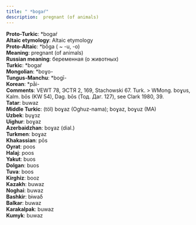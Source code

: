 ```yaml
---
title: " *bogaŕ"
description:  pregnant (of animals)
---
```


<strong>Proto-Turkic</strong>:  *bogaŕ<br>
<strong>Altaic etymology</strong>:  Altaic etymology<br>
<strong> Proto-Altaic</strong>:  *bŏga ( ~ -u, -o)<br>
<strong>Meaning</strong>:  pregnant (of animals)<br>
<strong>Russian meaning</strong>:  беременная (о животных)<br>
<strong>Turkic</strong>:  *bogaŕ<br>
<strong>Mongolian</strong>:  *boɣo-<br>
<strong>Tungus-Manchu</strong>:  *bogī-<br>
<strong>Korean</strong>:  *pằi-<br>
<strong>Comments</strong>:  VEWT 78, ЭСТЯ 2, 169, Stachowski 67. Turk. > WMong. boɣus, Kalm. bōs (KW 54), Dag. bōs (Тод. Даг. 127), see Clark 1980, 39.<br>
<strong>Tatar</strong>:  buwaz<br>
<strong>Middle Turkic</strong>:  (töl) boɣaz (Oghuz-nama); boɣaz, boɣuz (MA)<br>
<strong>Uzbek</strong>:  bụɣɔz<br>
<strong>Uighur</strong>:  boɣaz<br>
<strong>Azerbaidzhan</strong>:  boɣaz (dial.)<br>
<strong>Turkmen</strong>:  boɣaz<br>
<strong>Khakassian</strong>:  pōs<br>
<strong>Oyrat</strong>:  poos<br>
<strong>Halaj</strong>:  poos<br>
<strong>Yakut</strong>:  buos<br>
<strong>Dolgan</strong>:  buos<br>
<strong>Tuva</strong>:  boos<br>
<strong>Kirghiz</strong>:  booz<br>
<strong>Kazakh</strong>:  buwaz<br>
<strong>Noghai</strong>:  buwaz<br>
<strong>Bashkir</strong>:  bɨwaδ<br>
<strong>Balkar</strong>:  buwaz<br>
<strong>Karakalpak</strong>:  buwaz<br>
<strong>Kumyk</strong>:  buwaz<br>


